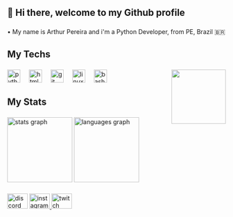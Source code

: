 <h2 align="left">🖖 Hi there, welcome to my Github profile</h2>

###

<p align="left">• My name is Arthur Pereira and i'm a Python Developer, from PE, Brazil 🇧🇷</p>

###

<h2 align="left">My Techs</h2>

###

<img align="right" height="125" src="https://media2.giphy.com/media/v1.Y2lkPTZjMDliOTUyYWNqdW45NGo4cnkyM3B5eTZodmRwOXcwMjBqbnB0emhyMm56dDBuZCZlcD12MV9naWZzX3NlYXJjaCZjdD1n/wwg1suUiTbCY8H8vIA/source.gif"  />

###

<div align="left">
  <img src="https://skillicons.dev/icons?i=py" height="30" alt="python logo"  />
  <img width="12" />
  <img src="https://skillicons.dev/icons?i=html" height="30" alt="html5 logo"  />
  <img width="12" />
  <img src="https://skillicons.dev/icons?i=git" height="30" alt="git logo"  />
  <img width="12" />
  <img src="https://skillicons.dev/icons?i=linux" height="30" alt="linux logo"  />
  <img width="12" />
  <img src="https://skillicons.dev/icons?i=bash" height="30" alt="bash logo"  />
</div>

###

<h2 align="left">My Stats</h2>

###

<div align="left">
  <img src="https://github-readme-stats.vercel.app/api?username=Arthuritinho&hide_title=false&hide_rank=false&show_icons=true&include_all_commits=true&count_private=true&disable_animations=false&theme=solarized-light&locale=en&hide_border=false" height="150" alt="stats graph"  />
  <img src="https://github-readme-stats.vercel.app/api/top-langs?username=Arthuritinho&locale=en&hide_title=false&layout=compact&card_width=320&langs_count=5&theme=solarized-light&hide_border=false" height="150" alt="languages graph"  />
</div>

###

<div align="left">
  <img src="https://raw.githubusercontent.com/maurodesouza/profile-readme-generator/master/src/assets/icons/social/discord/default.svg" width="47" height="35" alt="discord logo"  />
  <a href="https://www.instagram.com/arthuritinho/" target="_blank">
    <img src="https://raw.githubusercontent.com/maurodesouza/profile-readme-generator/master/src/assets/icons/social/instagram/default.svg" width="47" height="35" alt="instagram logo"  />
  </a>
  <a href="https://www.twitch.tv/natxow" target="_blank">
    <img src="https://raw.githubusercontent.com/maurodesouza/profile-readme-generator/master/src/assets/icons/social/twitch/default.svg" width="47" height="35" alt="twitch logo"  />
  </a>
</div>

###
